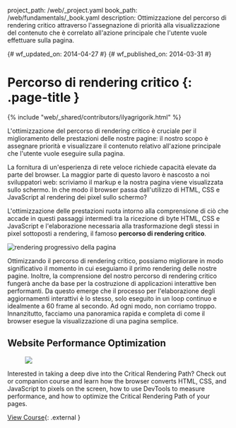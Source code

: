 project_path: /web/_project.yaml
book_path: /web/fundamentals/_book.yaml
description: Ottimizzazione del percorso di rendering critico attraverso l'assegnazione di priorità alla visualizzazione del contenuto che è correlato all'azione principale che l'utente vuole effettuare sulla pagina.

{# wf_updated_on: 2014-04-27 #}
{# wf_published_on: 2014-03-31 #}

# Percorso di rendering critico {: .page-title }

{% include "web/_shared/contributors/ilyagrigorik.html" %}


L'ottimizzazione del percorso di rendering critico è cruciale per il miglioramento delle prestazioni delle nostre pagine: il nostro scopo è assegnare priorità e visualizzare il contenuto relativo all'azione principale che l'utente vuole eseguire sulla pagina.

La fornitura di un'esperienza di rete veloce richiede capacità elevate da parte del browser. La maggior parte di questo lavoro è nascosto a noi sviluppatori web: scriviamo il markup e la nostra pagina viene visualizzata sullo schermo. In che modo il browser passa dall'utilizzo di HTML, CSS e JavaScript al rendering dei pixel sullo schermo?

L'ottimizzazione delle prestazioni ruota intorno alla comprensione di ciò che accade in questi passaggi intermedi tra la ricezione di byte HTML, CSS e JavaScript e l'elaborazione necessaria alla trasformazione degli stessi in pixel sottoposti a rendering, il famoso **percorso di rendering critico**.

<img src="images/progressive-rendering.png" class="center" alt="rendering progressivo della pagina">

Ottimizzando il percorso di rendering critico, possiamo migliorare in modo significativo il momento in cui eseguiamo il primo rendering delle nostre pagine. Inoltre, la comprensione del nostro percorso di rendering critico fungerà anche da base per la costruzione di applicazioni interattive ben performanti. Da questo emerge che il processo per l'elaborazione degli aggiornamenti interattivi è lo stesso, solo eseguito in un loop continuo e idealmente a 60 frame al secondo. Ad ogni modo, non corriamo troppo. Innanzitutto, facciamo una panoramica rapida e completa di come il browser esegue la visualizzazione di una pagina semplice.


## Website Performance Optimization
<div class="attempt-right">
  <figure>
    <img src="images/crp-udacity.png">
  </figure>
</div>

Interested in taking a deep dive into the Critical Rendering Path? Check out or companion course and learn how the browser converts HTML, CSS, and JavaScript to pixels on the screen, how to use DevTools to measure performance, and how to optimize the Critical Rendering Path of your pages.

[View Course](https://udacity.com/ud884){: .external }





